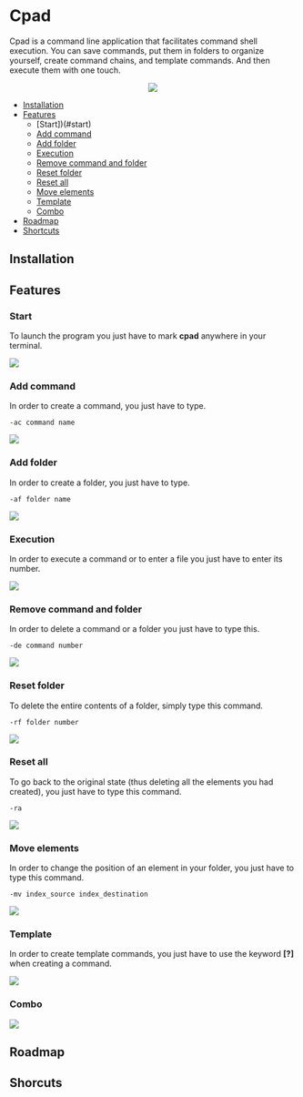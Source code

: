 # Cpad

Cpad is a command line application that facilitates command shell execution.
You can save commands, put them in folders to organize yourself, create command chains, and template commands. And then execute them with one touch.

<p align="center">
  <img src="https://user-images.githubusercontent.com/53370597/165644900-808e7b5f-ab2a-4d3b-81a0-ca1a3d6ee13f.gif"/>
</p>

* [Installation](#installation)
* [Features](#features)
  * [Start])(#start)
  * [Add command](#add_command)
  * [Add folder](#add_command)
  * [Execution](#execution)
  * [Remove command and folder](#remove_command_and_folder)
  * [Reset folder](#reset_folder)
  * [Reset all](#reset_all)
  * [Move elements](#move_elements)
  * [Template](#template)
  * [Combo](#combo)
* [Roadmap](#roadmap)
* [Shortcuts](#shortcuts)

## Installation

## Features

### Start
To launch the program you just have to mark **cpad** anywhere in your terminal.
<p>
  <img src="https://user-images.githubusercontent.com/53370597/165646574-c3e3a41e-11b2-4814-bf43-ad4e57620ff0.gif"/>
</p>

### Add command
In order to create a command, you just have to type.

```
-ac command name
```
<p>
  <img src="https://user-images.githubusercontent.com/53370597/165646574-c3e3a41e-11b2-4814-bf43-ad4e57620ff0.gif"/>
</p>


### Add folder
In order to create a folder, you just have to type.
```
-af folder name
```

<p>
  <img src="https://user-images.githubusercontent.com/53370597/165650164-9bca7018-72c0-4844-ac15-623632a7cb2e.gif"/>
</p>

### Execution
In order to execute a command or to enter a file you just have to enter its number.

<p>
  <img src="https://user-images.githubusercontent.com/53370597/165650190-7f10ca53-8533-4a2f-bddc-cbd66df7d19c.gif"/>
</p>

### Remove command and folder
In order to delete a command or a folder you just have to type this.
```
-de command number
```

<p>
  <img src="https://user-images.githubusercontent.com/53370597/165650242-1bc8b30e-c999-410a-805b-7c3d769621f1.gif"/>
</p>

### Reset folder
To delete the entire contents of a folder, simply type this command.
```
-rf folder number
```

<p>
  <img src="https://user-images.githubusercontent.com/53370597/165650388-2afd70ce-a624-4bb8-87ca-e5b088c3dbdc.gif"/>
</p>

### Reset all
To go back to the original state (thus deleting all the elements you had created), you just have to type this command.
```
-ra
```

<p>
  <img src="https://user-images.githubusercontent.com/53370597/165650367-5b34949d-3a28-46a9-a662-1878b85cc666.gif"/>
</p>

### Move elements
In order to change the position of an element in your folder, you just have to type this command.
```
-mv index_source index_destination
```

<p>
  <img src="https://user-images.githubusercontent.com/53370597/165650273-285548db-30f2-4ffb-9388-f93c30f97f91.gif"/>
</p>

### Template
In order to create template commands, you just have to use the keyword **[?]** when creating a command.

<p>
  <img src="https://user-images.githubusercontent.com/53370597/165650442-7dffc549-21fa-446b-b655-4d0b8ded4ef3.gif"/>
</p>

### Combo

<p>
  <img src="https://user-images.githubusercontent.com/53370597/165650465-f7e33207-a425-4ed4-bd30-98fb39e0398f.gif"/>
</p>



## Roadmap

## Shorcuts
